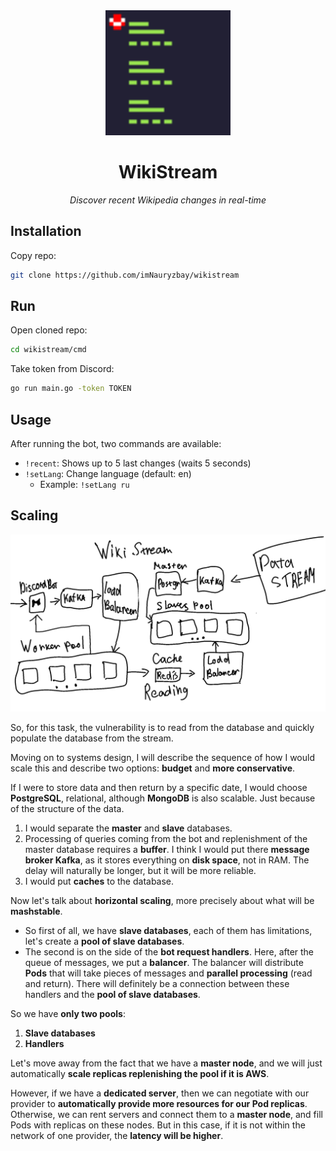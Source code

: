 <div align="center">
  <img src="WikiStream.svg" width="200" height="200" alt="WikiStream Logo">
  
  # WikiStream
  
  *Discover recent Wikipedia changes in real-time*
</div>

## Installation

Copy repo:
```bash
git clone https://github.com/imNauryzbay/wikistream
```

## Run

Open cloned repo:
```bash
cd wikistream/cmd
```

Take token from Discord:
```bash
go run main.go -token TOKEN
```

## Usage

After running the bot, two commands are available:

- `!recent`: Shows up to 5 last changes (waits 5 seconds)
- `!setLang`: Change language (default: en)
  - Example: `!setLang ru`


## Scaling  

<img src="scaling.jpg" width="600" alt="System Design Overview">  

So, for this task, the vulnerability is to read from the database and quickly populate the database from the stream.  

Moving on to systems design, I will describe the sequence of how I would scale this and describe two options: **budget** and **more conservative**.  

If I were to store data and then return by a specific date, I would choose **PostgreSQL**, relational, although **MongoDB** is also scalable. Just because of the structure of the data.  

1. I would separate the **master** and **slave** databases.  
2. Processing of queries coming from the bot and replenishment of the master database requires a **buffer**. I think I would put there **message broker Kafka**, as it stores everything on **disk space**, not in RAM. The delay will naturally be longer, but it will be more reliable.  
3. I would put **caches** to the database.  

Now let's talk about **horizontal scaling**, more precisely about what will be **mashstable**.  

- So first of all, we have **slave databases**, each of them has limitations, let's create a **pool of slave databases**.  
- The second is on the side of the **bot request handlers**. Here, after the queue of messages, we put a **balancer**. The balancer will distribute **Pods** that will take pieces of messages and **parallel processing** (read and return). There will definitely be a connection between these handlers and the **pool of slave databases**.  

So we have **only two pools**:  
1. **Slave databases**  
2. **Handlers**  

Let's move away from the fact that we have a **master node**, and we will just automatically **scale replicas replenishing the pool if it is AWS**.  

However, if we have a **dedicated server**, then we can negotiate with our provider to **automatically provide more resources for our Pod replicas**. Otherwise, we can rent servers and connect them to a **master node**, and fill Pods with replicas on these nodes. But in this case, if it is not within the network of one provider, the **latency will be higher**.  

